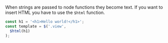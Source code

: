 When strings are passed to node functions they become text. If you want to insert HTML you have to
use the `$html` function.

```javascript
const h1 = '<h1>Hello world!</h1>';
const template = $('.view',
  $html(h1)
);
```
